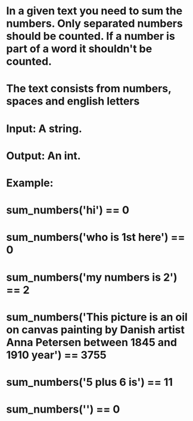 # In a given text you need to sum the numbers. Only separated numbers should be counted. If a number is part of a word it shouldn't be counted.

# The text consists from numbers, spaces and english letters

# Input: A string.

# Output: An int.

# Example:

# sum_numbers('hi') == 0

# sum_numbers('who is 1st here') == 0

# sum_numbers('my numbers is 2') == 2

# sum_numbers('This picture is an oil on canvas painting by Danish artist Anna Petersen between 1845 and 1910 year') == 3755

# sum_numbers('5 plus 6 is') == 11

# sum_numbers('') == 0